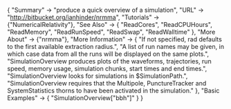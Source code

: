 {
 "Summary" -> "produce a quick overview of a simulation",
 "URL" -> "http://bitbucket.org/ianhinder/nrmma",
 "Tutorials" -> {"NumericalRelativity"},
 "See Also" -> {
   "ReadCores",
   "ReadCPUHours",
   "ReadMemory",
   "ReadRunSpeed",
   "ReadSwap",
   "ReadWalltime"
   },
  "More About" -> {"nrmma"},
  "More Information" -> {
    "If not specified, rad defaults to the first available extraction radius.",
    "A list of run names may be given, in which case data from all the runs will be displayed on the same plots.",
    "SimulationOverview produces plots of the waveforms, trajectories, run speed, memory usage, simulation chunks, start times and end times.",
    "SimulationOverview looks for simulations in $SimulationPath.",
    "SimulationOverview requires that the Multipole, PunctureTracker and SystemStatistics thorns to have been activated in the simulation."
    },
  "Basic Examples" -> {
    "SimulationOverview[\"bbh\"]"
  }
}
